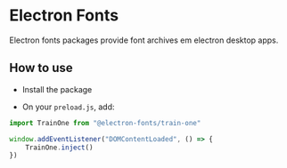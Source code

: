 # Electron Fonts

Electron fonts packages provide font archives em electron desktop apps.

## How to use

* Install the package

* On your `preload.js`, add:

```ts
import TrainOne from "@electron-fonts/train-one"

window.addEventListener("DOMContentLoaded", () => {
    TrainOne.inject()
})
```